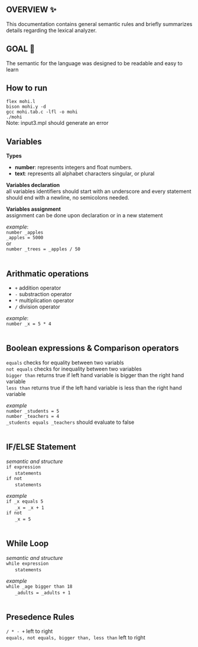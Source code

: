 ## OVERVIEW ✨
This documentation contains general semantic rules and briefly summarizes details regarding the lexical analyzer.

## GOAL 🎯
The semantic for the language was designed to be readable and easy to learn 

## How to run <br>
`flex mohi.l` <br>
`bison mohi.y -d` <br>
`gcc mohi.tab.c -lfl -o mohi` <br>
`./mohi` <br>
Note: input3.mpl should generate an error


## Variables
**Types** 
* **number**: represents integers and float numbers.
* **text**: represents all alphabet characters singular, or plural

**Variables declaration** <br>
all variables identifiers should start with an underscore and every statement should end with a newline, no semicolons needed.

**Variables assignment** <br>
assignment can be done upon declaration or in a new statement

*example*: <br>
`number _apples` <br>
`_apples = 5000` <br>
or <br>
`number _trees = _apples / 50`<br>
<br>

## Arithmatic operations
* `+` addition operator 
* `-` substraction operator
*  `*` multiplication operator
* `/` division operator

*example*:<br>
`number _x = 5 * 4` <br>
<br>

## Boolean expressions & Comparison operators
`equals` checks for equality between two variabls <br>
`not equals` checks for inequality between two variables <br>
`bigger than` returns true if left hand variable is bigger than the right hand variable <br>
`less than` returns true if the left hand variable is less than the right hand variable <br>

*example* <br>
`number _students = 5` <br>
`number _teachers = 4` <br>
`_students equals _teachers` should evaluate to false <br>
<br>

## IF/ELSE Statement
*semantic and structure* <br>
`if expression` <br>
&nbsp;&nbsp;&nbsp;&nbsp;&nbsp;&nbsp;`statements` <br>
`if not` <br>
&nbsp;&nbsp;&nbsp;&nbsp;&nbsp;&nbsp;`statements` <br>

*example* <br>
`if _x equals 5` <br>
&nbsp;&nbsp;&nbsp;&nbsp;&nbsp;&nbsp;`_x = _x + 1` <br>
`if not` <br>
&nbsp;&nbsp;&nbsp;&nbsp;&nbsp;&nbsp;`_x = 5` <br>
<br>

## While Loop
*semantic and structure* <br>
`while expression` <br>
&nbsp;&nbsp;&nbsp;&nbsp;&nbsp;&nbsp;`statements` <br>

*example* <br>
`while _age bigger than 18` <br>
&nbsp;&nbsp;&nbsp;&nbsp;&nbsp;&nbsp;`_adults = _adults + 1` <br>
<br>

## Presedence Rules
`/ * - +` left to right <br>
`equals, not equals, bigger than, less than` left to right <br>
